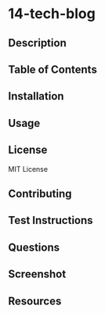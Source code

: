 # 14-tech-blog

  ## Description
  
  ## Table of Contents
  
  ## Installation

  ## Usage

  ## License
MIT License

  ## Contributing

  ## Test Instructions

  ## Questions

  ## Screenshot

  ## Resources
  